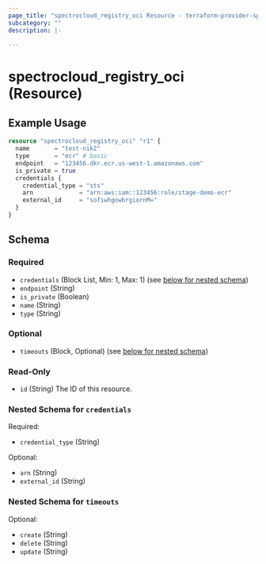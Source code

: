 ```yaml
---
page_title: "spectrocloud_registry_oci Resource - terraform-provider-spectrocloud"
subcategory: ""
description: |-
  
---
```


# spectrocloud_registry_oci (Resource)

  

## Example Usage

```terraform
resource "spectrocloud_registry_oci" "r1" {
  name       = "test-nik2"
  type       = "ecr" # basic
  endpoint   = "123456.dkr.ecr.us-west-1.amazonaws.com"
  is_private = true
  credentials {
    credential_type = "sts"
    arn             = "arn:aws:iam::123456:role/stage-demo-ecr"
    external_id     = "sofiwhgowbrgiornM="
  }
}
```


<!-- schema generated by tfplugindocs -->
## Schema

### Required

- `credentials` (Block List, Min: 1, Max: 1) (see [below for nested schema](#nestedblock--credentials))
- `endpoint` (String)
- `is_private` (Boolean)
- `name` (String)
- `type` (String)

### Optional

- `timeouts` (Block, Optional) (see [below for nested schema](#nestedblock--timeouts))

### Read-Only

- `id` (String) The ID of this resource.

<a id="nestedblock--credentials"></a>
### Nested Schema for `credentials`

Required:

- `credential_type` (String)

Optional:

- `arn` (String)
- `external_id` (String)


<a id="nestedblock--timeouts"></a>
### Nested Schema for `timeouts`

Optional:

- `create` (String)
- `delete` (String)
- `update` (String)